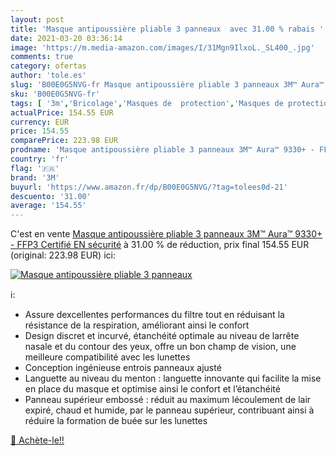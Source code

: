 ```yaml
---
layout: post
title: 'Masque antipoussière pliable 3 panneaux  avec 31.00 % rabais '
date: 2021-03-20 03:36:14
image: 'https://m.media-amazon.com/images/I/31Mgn9IlxoL._SL400_.jpg'
comments: true
category: ofertas
author: 'tole.es'
slug: 'B00E0G5NVG-fr Masque antipoussière pliable 3 panneaux 3M™ Aura™ 9330+ -...'
sku: 'B00E0G5NVG-fr'
tags: [ '3m','Bricolage','Masques de  protection','Masques de protection anti-poussières coques','Sécurité','Équipement et matériel de sécurité', ]
actualPrice: 154.55 EUR
currency: EUR
price: 154.55
comparePrice: 223.98 EUR
prodname: 'Masque antipoussière pliable 3 panneaux 3M™ Aura™ 9330+ - FFP3  Certifié EN sécurité'
country: 'fr'
flag: '🇫🇷'
brand: '3M'
buyurl: 'https://www.amazon.fr/dp/B00E0G5NVG/?tag=tolees0d-21'
descuento: '31.00'
average: '154.55'
---
```


C'est en vente [Masque antipoussière pliable 3 panneaux 3M™ Aura™ 9330+ - FFP3  Certifié EN sécurité](https://www.amazon.fr/dp/B00E0G5NVG/?tag=tolees0d-21)  à  31.00 % de réduction, prix final  154.55 EUR (original: 223.98 EUR) ici:

[![Masque antipoussière pliable 3 panneaux ](https://m.media-amazon.com/images/I/31Mgn9IlxoL._SL400_.jpg)](https://www.amazon.fr/dp/B00E0G5NVG/?tag=tolees0d-21)

ℹ️:

- Assure dexcellentes performances du filtre tout en réduisant la résistance de la respiration, améliorant ainsi le confort
- Design discret et incurvé, étanchéité optimale au niveau de larrête nasale et du contour des yeux, offre un bon champ de vision, une meilleure compatibilité avec les lunettes
- Conception ingénieuse entrois panneaux ajusté
- Languette au niveau du menton : languette innovante qui facilite la mise en place du masque et optimise ainsi le confort et l’étanchéité
- Panneau supérieur embossé : réduit au maximum lécoulement de lair expiré, chaud et humide, par le panneau supérieur, contribuant ainsi à réduire la formation de buée sur les lunettes

[🛒 Achète-le!!](https://www.amazon.fr/dp/B00E0G5NVG/?tag=tolees0d-21)
